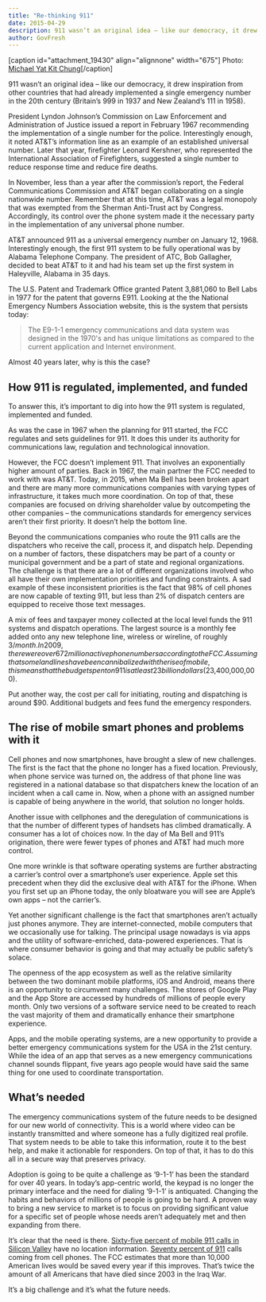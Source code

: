 ```yaml
---
title: "Re-thinking 911"
date: 2015-04-29
description: 911 wasn’t an original idea – like our democracy, it drew inspiration from other countries that had already implemented a single emergency number in the 20th century (Britain’s 999 in 1937 and New Zealand’s 111 in 1958).
author: GovFresh
---
```


[caption id="attachment_19430" align="alignnone" width="675"] Photo: <a href="https://www.flickr.com/photos/happymichael/6899927656/in/photolist-74dQxM-4r4mYa-5Yb1Qp-7VszZ9-8ursCf-bvHW6W-emuPrT-5PLsTD-abWSXL-bFvb-7NMnrP-8hc5kS-8hccVu-daPgZw-daPh11-daPf5T-daPgWE-7qXTuW-5kk4Zn-7PFJxu-7fucD-85vF1z-irjm4-irjm3-irjm2-irjm7-cDKzkY-937Bu5-aHSiwc-daLMci-89VNVf-89VPrW-61Ht82-7DVT2q-5E8NcG-87TNYX-m5SK1v-8nsYzQ-7cWZoi-6tEee1-6tEdYd-7DS4jP-2Zmm8B-dmrqXd-eLcntY-2DQqL-daPgVw-daLM4Z-daPgXE-daLL7K">Michael Yat Kit Chung</a>[/caption]

911 wasn’t an original idea – like our democracy, it drew inspiration from other countries that had already implemented a single emergency number in the 20th century (Britain’s 999 in 1937 and New Zealand’s 111 in 1958).  

President Lyndon Johnson’s Commission on Law Enforcement and Administration of Justice issued a report in February 1967 recommending the implementation of a single number for the police. Interestingly enough, it noted AT&amp;T’s information line as an example of an established universal number. Later that year, firefighter Leonard Kershner, who represented the International Association of Firefighters, suggested a single number to reduce response time and reduce fire deaths.  

In November, less than a year after the commission’s report, the Federal Communications Commission and AT&amp;T began collaborating on a single nationwide number. Remember that at this time, AT&amp;T was a legal monopoly that was exempted from the Sherman Anti-Trust act by Congress. Accordingly, its control over the phone system made it the necessary party in the implementation of any universal phone number.

AT&amp;T announced 911 as a universal emergency number on January 12, 1968.  Interestingly enough, the first 911 system to be fully operational was by Alabama Telephone Company. The president of ATC, Bob Gallagher, decided to beat AT&amp;T to it and had his team set up the first system in Haleyville, Alabama in 35 days.  

The U.S. Patent and Trademark Office granted Patent 3,881,060 to Bell Labs in 1977 for the patent that governs E911. Looking at the the National Emergency Numbers Association website, this is the system that persists today:

<blockquote>The E9-1-1 emergency communications and data system was designed in the 1970's and has unique limitations as compared to the current application and Internet environment.
</blockquote>

Almost 40 years later, why is this the case?

<h2>How 911 is regulated, implemented, and funded</h2>

To answer this, it’s important to dig into how the 911 system is regulated, implemented and funded.  

As was the case in 1967 when the planning for 911 started, the FCC regulates and sets guidelines for 911. It does this under its authority for communications law, regulation and technological innovation.

However, the FCC doesn’t implement 911. That involves an exponentially higher amount of parties. Back in 1967, the main partner the FCC needed to work with was AT&amp;T.  Today, in 2015, when Ma Bell has been broken apart and there are many more communications companies with varying types of infrastructure, it takes much more coordination. On top of that, these companies are focused on driving shareholder value by outcompeting the other companies – the communications standards for emergency services aren’t their first priority. It doesn’t help the bottom line.

Beyond the communications companies who route the 911 calls are the dispatchers who receive the call, process it, and dispatch help. Depending on a number of factors, these dispatchers may be part of a county or municipal government and be a part of state and regional organizations. The challenge is that there are a lot of different organizations involved who all have their own implementation priorities and funding constraints. A sad example of these inconsistent priorities is the fact that 98% of cell phones are now capable of texting 911, but less than 2% of dispatch centers are equipped to receive those text messages.

A mix of fees and taxpayer money collected at the local level funds the 911 systems and dispatch operations. The largest source is a monthly fee added onto any new telephone line, wireless or wireline, of roughly $3/month. In 2009, there were over 672 million active phone numbers according to the FCC. Assuming that some landlines have been cannibalized with the rise of mobile, this means that the budget spent on 911 is at least 23 billion dollars ($23,400,000,000). 

Put another way, the cost per call for initiating, routing and dispatching is around $90. Additional budgets and fees fund the emergency responders.  

<h2>The rise of mobile smart phones and problems with it</h2>

Cell phones and now smartphones, have brought a slew of new challenges. The first is the fact that the phone no longer has a fixed location. Previously, when phone service was turned on, the address of that phone line was registered in a national database so that dispatchers knew the location of an incident when a call came in.  Now, when a phone with an assigned number is capable of being anywhere in the world, that solution no longer holds.  

Another issue with cellphones and the deregulation of communications is that the number of different types of handsets has climbed dramatically. A consumer has a lot of choices now. In the day of Ma Bell and 911’s origination, there were fewer types of phones and AT&amp;T had much more control.

One more wrinkle is that software operating systems are further abstracting a carrier’s control over a smartphone’s user experience. Apple set this precedent when they did the exclusive deal with AT&amp;T for the iPhone. When you first set up an iPhone today, the only bloatware you will see are Apple’s own apps – not the carrier’s.

Yet another significant challenge is the fact that smartphones aren’t actually just phones anymore. They are internet-connected, mobile computers that we occasionally use for talking. The principal usage nowadays is via apps and the utility of software-enriched, data-powered experiences. That is where consumer behavior is going and that may actually be public safety’s solace.

The openness of the app ecosystem as well as the relative similarity between the two dominant mobile platforms, iOS and Android, means there is an opportunity to circumvent many challenges. The stores of Google Play and the App Store are accessed by hundreds of millions of people every month. Only two versions of a software service need to be created to reach the vast majority of them and dramatically enhance their smartphone experience.

Apps, and the mobile operating systems, are a new opportunity to provide a better emergency communications system for the USA in the 21st century. While the idea of an app that serves as a new emergency communications channel sounds flippant, five years ago people would have said the same thing for one used to coordinate transportation.

<h2>What’s needed</h2>

The emergency communications system of the future needs to be designed for our new world of connectivity. This is a world where video can be instantly transmitted and where someone has a fully digitized real profile. That system needs to be able to take this information, route it to the best help, and make it actionable for responders. On top of that, it has to do this all in a secure way that preserves privacy.

Adoption is going to be quite a challenge as ‘9-1-1’ has been the standard for over 40 years. In today’s app-centric world, the keypad is no longer the primary interface and the need for dialing ‘9-1-1’ is antiquated. Changing the habits and behaviors of millions of people is going to be hard. A proven way to bring a new service to market is to focus on providing significant value for a specific set of people whose needs aren’t adequately met and then expanding from there.

It’s clear that the need is there. <a href="http://abc7news.com/technology/emergency-dispatchers-having-difficulty-locating-911-callers/531756/">Sixty-five percent of mobile 911 calls in Silicon Valley</a> have no location information. <a href="http://www.fcc.gov/guides/wireless-911-services">Seventy percent of 911</a> calls coming from cell phones. The FCC estimates that more than 10,000 American lives would be saved every year if this improves. That’s twice the amount of all Americans that have died since 2003 in the Iraq War.

It’s a big challenge and it’s what the future needs.
